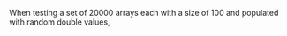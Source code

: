 When testing a set of 20000 arrays each with a size of 100 and populated with random double values, 